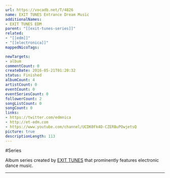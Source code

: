 ```yaml
---
url: https://vocadb.net/T/4826
name: EXIT TUNES Entrance Dream Music
additionalNames: 
- EXIT TUNES EDM
parent: "[[exit-tunes-series]]"
related:
- "[[edm]]"
- "[[electronica]]"
mappedNicoTags:

newTargets:
- album
commentCount: 0
createDate: 2016-05-21T01:20:32
status: Finished
albumCount: 4
artistCount: 0
eventCount: 0
eventSeriesCount: 0
followerCount: 2
songListCount: 0
songCount: 0
links: 
- https://twitter.com/edmnica
- http://et-edm.com
- https://www.youtube.com/channel/UCDK0Fk4D-CZERBuPOwjetsQ
picture: true
descriptionLength: 113
---
```


#Series

Album series created by [EXIT TUNES](https://vocadb.net/Ar/107) that prominently features electronic dance music.

---

